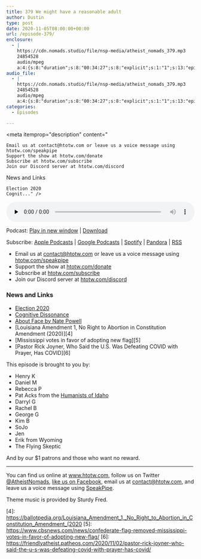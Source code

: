 ```yaml
---
title: 379 We might have a reasonable adult
author: Dustin
type: post
date: 2020-11-05T08:00:00+00:00
url: /episode-379/
enclosure:
  - |
    https://cdn.nomads.studio/file/nsp-media/atheist_nomads_379.mp3
    24854528
    audio/mpeg
    a:4:{s:8:"duration";s:8:"00:34:27";s:8:"explicit";s:1:"1";s:13:"episode_title";s:32:"We might have a reasonable adult";s:10:"episode_no";s:3:"379";}
audio_file:
  - |
    https://cdn.nomads.studio/file/nsp-media/atheist_nomads_379.mp3
    24854528
    audio/mpeg
    a:4:{s:8:"duration";s:8:"00:34:27";s:8:"explicit";s:1:"1";s:13:"episode_title";s:32:"We might have a reasonable adult";s:10:"episode_no";s:3:"379";}
categories:
  - Episodes

---
```

<div itemscope itemtype="http://schema.org/AudioObject">
  <meta itemprop="name" content="379 We might have a reasonable adult" />
  
  <meta itemprop="uploadDate" content="2020-11-05T01:00:00-07:00" />
  
  <meta itemprop="encodingFormat" content="audio/mpeg" />
  
  <meta itemprop="duration" content="PT34M27S" />
  
  <meta itemprop="description" content="

 	Email us at contact@htotw.com or leave us a voice message using htotw.com/speakpipe
 	Support the show at htotw.com/donate
 	Subscribe at htotw.com/subscribe
 	Join our Discord server at htotw.com/discord

News and Links

 	Election 2020
 	Cognit..." />
  
  <meta itemprop="contentUrl" content="https://dts.podtrac.com/redirect.mp3/cdn.nomads.studio/file/nsp-media/atheist_nomads_379.mp3" />
  
  <meta itemprop="contentSize" content="23.7" />
  </p> 
  
  <div class="powerpress_player" id="powerpress_player_8642">
    <audio class="wp-audio-shortcode" id="audio-4615-386" preload="none" style="width: 100%;" controls="controls"><source type="audio/mpeg" src="https://dts.podtrac.com/redirect.mp3/cdn.nomads.studio/file/nsp-media/atheist_nomads_379.mp3?_=386" /><a href="https://dts.podtrac.com/redirect.mp3/cdn.nomads.studio/file/nsp-media/atheist_nomads_379.mp3">https://dts.podtrac.com/redirect.mp3/cdn.nomads.studio/file/nsp-media/atheist_nomads_379.mp3</a></audio>
  </div>
</div>

<p class="powerpress_links powerpress_links_mp3">
  Podcast: <a href="https://dts.podtrac.com/redirect.mp3/cdn.nomads.studio/file/nsp-media/atheist_nomads_379.mp3" class="powerpress_link_pinw" target="_blank" title="Play in new window" onclick="return powerpress_pinw('https://htotw.com/?powerpress_pinw=4615-podcast');" rel="nofollow">Play in new window</a> | <a href="https://dts.podtrac.com/redirect.mp3/cdn.nomads.studio/file/nsp-media/atheist_nomads_379.mp3" class="powerpress_link_d" title="Download" rel="nofollow" download="atheist_nomads_379.mp3">Download</a>
</p>

<p class="powerpress_links powerpress_subscribe_links">
  Subscribe: <a href="https://podcasts.apple.com/us/podcast/humanists-take-on-the-world/id530050098?mt=2&ls=1" class="powerpress_link_subscribe powerpress_link_subscribe_itunes" target="_blank" title="Subscribe on Apple Podcasts" rel="nofollow">Apple Podcasts</a> | <a href="https://www.google.com/podcasts?feed=aHR0cDovL2F0aGVpc3Rub21hZHMubGlic3luLmNvbS9yc3M%3D" class="powerpress_link_subscribe powerpress_link_subscribe_googleplay" target="_blank" title="Subscribe on Google Podcasts" rel="nofollow">Google Podcasts</a> | <a href="https://open.spotify.com/show/3LzK2xZGike6Tc1GEMtMbr?si=LieN9SNuTpq96smuaUsH8A" class="powerpress_link_subscribe powerpress_link_subscribe_spotify" target="_blank" title="Subscribe on Spotify" rel="nofollow">Spotify</a> | <a href="https://www.pandora.com/podcast/atheist-nomads/PC:10122?corr=62071012&part=ug" class="powerpress_link_subscribe powerpress_link_subscribe_pandora" target="_blank" title="Subscribe on Pandora" rel="nofollow">Pandora</a> | <a href="https://htotw.com/feed/podcast/" class="powerpress_link_subscribe powerpress_link_subscribe_rss" target="_blank" title="Subscribe via RSS" rel="nofollow">RSS</a>
</p>

<!--more-->

  * Email us at <a href="mailto:contact@htotw.com” target=" rel="noopener noreferrer">contact@htotw.com</a> or leave us a voice message using <a href="https://htotw.com/speakpipe" target="_blank" rel="noopener noreferrer">htotw.com/speakpipe</a>
  * Support the show at <a href="https://htotw.com/donate" target="_blank" rel="payment noopener noreferrer">htotw.com/donate</a>
  * Subscribe at <a href="https://htotw.com/subscribe" target="_blank" rel="noopener noreferrer">htotw.com/subscribe</a>
  * Join our Discord server at <a href="https://htotw.com/discord" target="_blank" rel="noopener noreferrer">htotw.com/discord</a>

### News and Links

  * [Election 2020][1]
  * [Cognitive Dissonance][2]
  * [About Face by Nate Powell][3]
  * [Louisiana Amendment 1, No Right to Abortion in Constitution Amendment (2020)][4]
  * [Mississippi votes in favor of adopting new flag][5]
  * [Pastor Rick Joyner, Who Said the U.S. Was Defeating COVID with Prayer, Has COVID][6]

This episode is brought to you by:

  * Henry K
  * Daniel M
  * Rebecca P
  * Pat Acks from the <a href="https://www.humanistsofidaho.org" target="_blank" rel="noopener noreferrer">Humanists of Idaho</a>
  * Darryl G
  * Rachel B
  * George G
  * Kim B
  * SoJo
  * Jen
  * Erik from Wyoming
  * The Flying Skeptic

And by our $1 patrons and those who want no reward.

<hr width="500" />

You can find us online at <a href="https://www.htotw.com/" target="_blank" rel="noopener noreferrer">www.htotw.com</a>, follow us on Twitter <a href="https://twitter.com/AtheistNomads" target="_blank" rel="noopener noreferrer">@AtheistNomads</a>, <a href="https://htotw.com/facebook" target="_blank" rel="noopener noreferrer">like us on Facebook</a>, email us at <contact@htotw.com>, and leave us a voice message using <a href="https://htotw.com/speakpipe" target="_blank" rel="noopener noreferrer">SpeakPipe</a>.

Theme music is provided by Sturdy Fred.

 [1]: https://www.cnn.com/election/2020/results/president?iid=politics_election_bop
 [2]: https://dissonancepod.com/episode-547-aaron-rabinowitz-v4c-2019-part-9/
 [3]: https://popula.com/2019/02/24/about-face/
 [4]: https://ballotpedia.org/Louisiana_Amendment_1,_No_Right_to_Abortion_in_Constitution_Amendment_(2020
 [5]: https://www.cbsnews.com/news/confederate-flag-removed-mississippi-votes-in-favor-of-adopting-new-flag/
 [6]: https://friendlyatheist.patheos.com/2020/11/02/pastor-rick-joyner-who-said-the-u-s-was-defeating-covid-with-prayer-has-covid/
